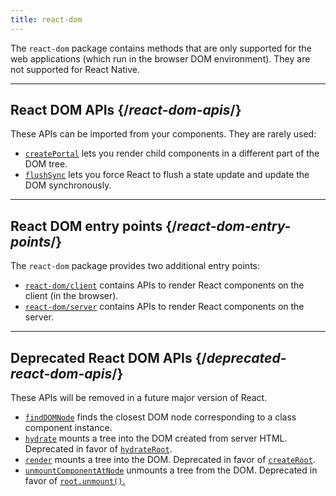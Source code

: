 ```yaml
---
title: react-dom
---
```


<Intro>

The `react-dom` package contains methods that are only supported for the web applications (which run in the browser DOM environment). They are not supported for React Native.

</Intro>

<InlineToc />

---

## React DOM APIs {/*react-dom-apis*/}

These APIs can be imported from your components. They are rarely used:

* [`createPortal`](/apis/react-dom/createPortal) lets you render child components in a different part of the DOM tree.
* [`flushSync`](/apis/react-dom/flushSync) lets you force React to flush a state update and update the DOM synchronously.

---

## React DOM entry points {/*react-dom-entry-points*/}

The `react-dom` package provides two additional entry points:

* [`react-dom/client`](/apis/react-dom/client) contains APIs to render React components on the client (in the browser).
* [`react-dom/server`](/apis/react-dom/server) contains APIs to render React components on the server.

---

## Deprecated React DOM APIs {/*deprecated-react-dom-apis*/}

<Deprecated>

These APIs will be removed in a future major version of React.

</Deprecated>

* [`findDOMNode`](/apis/react-dom/findDOMNode) finds the closest DOM node corresponding to a class component instance.
* [`hydrate`](/apis/react-dom/hydrate) mounts a tree into the DOM created from server HTML. Deprecated in favor of [`hydrateRoot`](/apis/react-dom/client/hydrateRoot).
* [`render`](/apis/react-dom/render) mounts a tree into the DOM. Deprecated in favor of [`createRoot`](/apis/react-dom/client/createRoot).
* [`unmountComponentAtNode`](/apis/react-dom/unmountComponentAtNode) unmounts a tree from the DOM. Deprecated in favor of [`root.unmount()`.](/apis/react-dom/client/createRoot#root-unmount)

